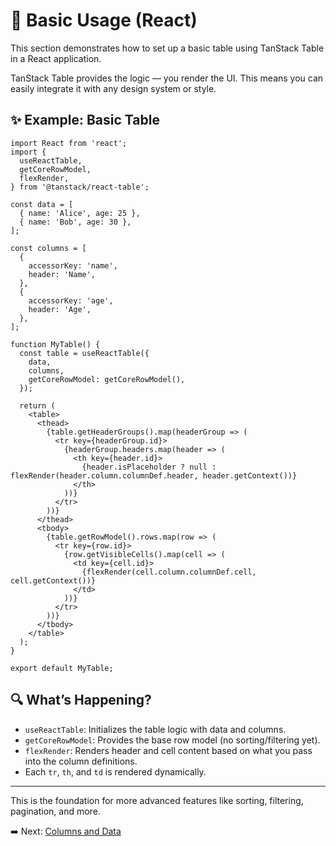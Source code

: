 
# 🧱 Basic Usage (React)

This section demonstrates how to set up a basic table using TanStack Table in a React application.

TanStack Table provides the logic — you render the UI. This means you can easily integrate it with any design system or style.

## ✨ Example: Basic Table

```tsx
import React from 'react';
import {
  useReactTable,
  getCoreRowModel,
  flexRender,
} from '@tanstack/react-table';

const data = [
  { name: 'Alice', age: 25 },
  { name: 'Bob', age: 30 },
];

const columns = [
  {
    accessorKey: 'name',
    header: 'Name',
  },
  {
    accessorKey: 'age',
    header: 'Age',
  },
];

function MyTable() {
  const table = useReactTable({
    data,
    columns,
    getCoreRowModel: getCoreRowModel(),
  });

  return (
    <table>
      <thead>
        {table.getHeaderGroups().map(headerGroup => (
          <tr key={headerGroup.id}>
            {headerGroup.headers.map(header => (
              <th key={header.id}>
                {header.isPlaceholder ? null : flexRender(header.column.columnDef.header, header.getContext())}
              </th>
            ))}
          </tr>
        ))}
      </thead>
      <tbody>
        {table.getRowModel().rows.map(row => (
          <tr key={row.id}>
            {row.getVisibleCells().map(cell => (
              <td key={cell.id}>
                {flexRender(cell.column.columnDef.cell, cell.getContext())}
              </td>
            ))}
          </tr>
        ))}
      </tbody>
    </table>
  );
}

export default MyTable;
````

## 🔍 What’s Happening?

* `useReactTable`: Initializes the table logic with data and columns.
* `getCoreRowModel`: Provides the base row model (no sorting/filtering yet).
* `flexRender`: Renders header and cell content based on what you pass into the column definitions.
* Each `tr`, `th`, and `td` is rendered dynamically.

---

This is the foundation for more advanced features like sorting, filtering, pagination, and more.

➡️ Next: [Columns and Data](columns-and-data.md)

